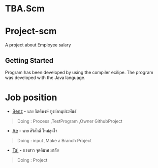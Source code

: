 # TBA.Scm
# Project-scm
A project about Employee salary

## Getting Started
Program has been developed by using the compiler ecilipe.
The program was developed with the Java language.

# Job position
* [Benz](https://web.facebook.com/profile.php?id=100001281138896) - นาย กิตติพงษ์ ทูรย์ภานุประพันธ์
> Doing : Process ,TestProgram ,Owner GithubProject 
* [Ae](https://web.facebook.com/peefort13) - นาย ศิริศักดิ์ ใหม่สุดใจ
> Doing : input ,Make a Branch Project
* [Tai](https://web.facebook.com/juttimad.malai.1) - นางสาว จุตติมาศ มาลัย
> Doing : Project
